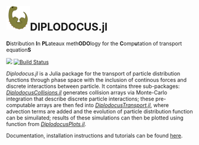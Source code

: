 <img align="left" width="64" height="64" src="./docs/src/assets/favicon.svg" alt="Diplodocus icon">

# DIPLODOCUS.jl
**D**istribution **I**n **PL**ateaux meth**ODO**logy for the **C**omp**u**tation of transport equation**S**

[![][docs-latest-img]][docs-latest-url]
[![Build Status][gha-img]][gha-url]

[docs-latest-img]: https://img.shields.io/badge/Docs-Stable-lightgrey.svg
[docs-latest-url]: https://cneverett.github.io/Diplodocus.jl/dev/

[gha-img]: https://github.com/cneverett/Diplodocus.jl/actions/workflows/CI.yml/badge.svg?branch=main
[gha-url]: https://github.com/cneverett/Diplodocus.jl/actions/workflows/CI.yml?query=branch%3Amain

*Diplodocus.jl* is a Julia package for the transport of particle distribution functions through phase space with the inclusion of continous forces and discrete interactions between particle. It contains three sub-packages: [*DiplodocusCollisions.jl*](https://github.com/cneverett/DiplodocusCollisions.jl) generates collision arrays via Monte-Carlo integration that describe discrete particle interactions; these pre-computable arrays are then fed into [*DiplodocusTransport.jl*](https://github.com/cneverett/DiplodocusTransport.jl), where advection terms are added and the evolution of particle distribution function can be simuilated; results of these simulations can then be plotted using function from [*DiplodocusPlots.jl*](https://github.com/cneverett/DiplodocusPlots.jl).

Documentation, installation instructions and tutorials can be found [here](https://cneverett.github.io/Diplodocus.jl/). 
